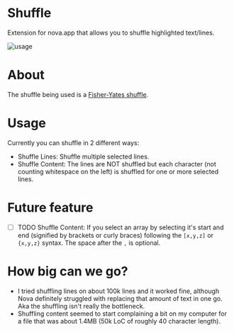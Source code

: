 # Shuffle

Extension for nova.app that allows you to shuffle highlighted text/lines.

![usage](https://raw.githubusercontent.com/chrisdl/nova-sort/master/usage.png)

# About

The shuffle being used is a [Fisher-Yates shuffle](https://bost.ocks.org/mike/shuffle/).

# Usage

Currently you can shuffle in 2 different ways:

  - Shuffle Lines: Shuffle multiple selected lines.
  - Shuffle Content: The lines are NOT shuffled but each character (not counting whitespace on the left) is shuffled for one or more selected lines.

# Future feature

  - [ ] TODO Shuffle Content: If you select an array by selecting it's start and end (signified by brackets or curly braces) following the `[x,y,z]` or `{x,y,z}` syntax. The space after the `,` is optional.

# How big can we go?

 - I tried shuffling lines on about 100k lines and it worked fine, although Nova definitely struggled with replacing that amount of text in one go. Aka the shuffling isn't really the bottleneck.
 - Shuffling content seemed to start complaining a bit on my computer for a file that was about 1.4MB (50k LoC of roughly 40 character length).